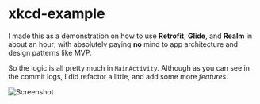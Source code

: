 # xkcd-example

I made this as a demonstration on how to use **Retrofit**, **Glide**, and **Realm** in about an hour; with absolutely paying **no** mind to app architecture and design patterns like MVP.

So the logic is all pretty much in `MainActivity`. Although as you can see in the commit logs, I did refactor a little, and add some more *features*.

![Screenshot](https://raw.githubusercontent.com/zhuinden/xkcd-example/master/xkcd-app.jpg)

